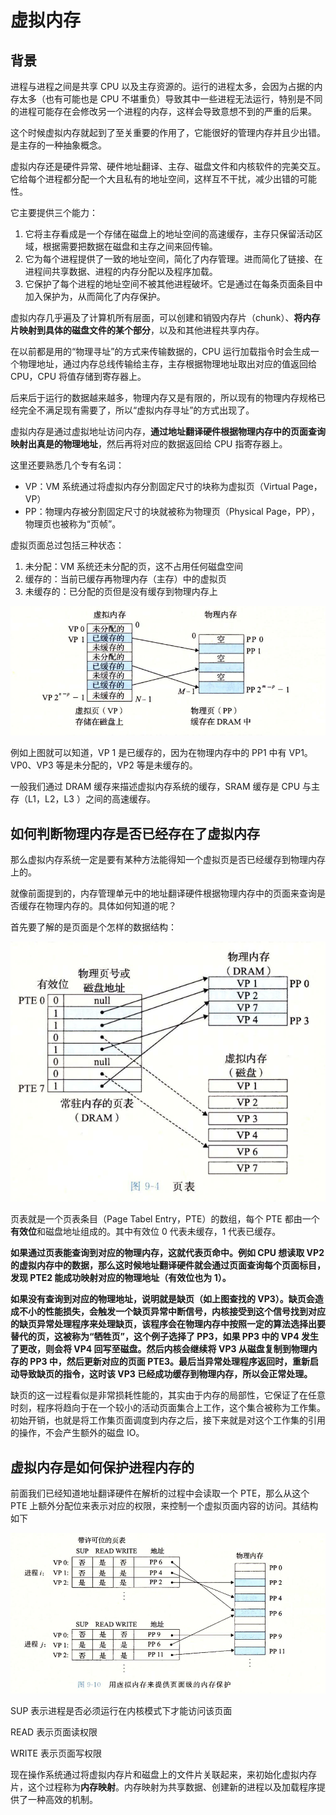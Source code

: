 # 虚拟内存

## 背景

进程与进程之间是共享 CPU 以及主存资源的。运行的进程太多，会因为占据的内存太多（也有可能也是 CPU 不堪重负）导致其中一些进程无法运行，特别是不同的进程可能存在会修改另一个进程的内存，这样会导致意想不到的严重的后果。

这个时候虚拟内存就起到了至关重要的作用了，它能很好的管理内存并且少出错。是主存的一种抽象概念。

虚拟内存还是硬件异常、硬件地址翻译、主存、磁盘文件和内核软件的完美交互。它给每个进程都分配一个大且私有的地址空间，这样互不干扰，减少出错的可能性。

它主要提供三个能力：

1. 它将主存看成是一个存储在磁盘上的地址空间的高速缓存，主存只保留活动区域，根据需要把数据在磁盘和主存之间来回传输。
2. 它为每个进程提供了一致的地址空间，简化了内存管理。进而简化了链接、在进程间共享数据、进程的内存分配以及程序加载。
3. 它保护了每个进程的地址空间不被其他进程破坏。它是通过在每条页面条目中加入保护为，从而简化了内存保护。

虚拟内存几乎遍及了计算机所有层面，可以创建和销毁内存片（chunk）、**将内存片映射到具体的磁盘文件的某个部分**，以及和其他进程共享内存。

在以前都是用的“物理寻址”的方式来传输数据的，CPU 运行加载指令时会生成一个物理地址，通过内存总线传输给主存，主存根据物理地址取出对应的值返回给 CPU，CPU 将值存储到寄存器上。

后来后于运行的数据越来越多，物理内存又是有限的，所以现有的物理内存规格已经完全不满足现有需要了，所以“虚拟内存寻址”的方式出现了。

虚拟内存是通过虚拟地址访问内存，**通过地址翻译硬件根据物理内存中的页面查询映射出真是的物理地址**，然后再将对应的数据返回给 CPU 指寄存器上。

这里还要熟悉几个专有名词：

- VP：VM 系统通过将虚拟内存分割固定尺寸的块称为虚拟页（Virtual Page，VP）
- PP：物理内存被分割固定尺寸的块就被称为物理页（Physical Page，PP），物理页也被称为“页帧”。

虚拟页面总过包括三种状态：

1. 未分配：VM 系统还未分配的页，这不占用任何磁盘空间
2. 缓存的：当前已缓存再物理内存（主存）中的虚拟页
3. 未缓存的：已分配的页但是没有缓存到物理内存上

![](asserts/1605149775.jpg)

例如上图就可以知道，VP 1 是已缓存的，因为在物理内存中的 PP1 中有 VP1。VP0、VP3 等是未分配的，VP2 等是未缓存的。

一般我们通过 DRAM 缓存来描述虚拟内存系统的缓存，SRAM 缓存是 CPU 与主存（L1，L2，L3 ）之间的高速缓存。

## 如何判断物理内存是否已经存在了虚拟内存

那么虚拟内存系统一定是要有某种方法能得知一个虚拟页是否已经缓存到物理内存上的。

就像前面提到的，内存管理单元中的地址翻译硬件根据物理内存中的页面来查询是否缓存在物理内存的。具体如何知道的呢？

首先要了解的是页面是个怎样的数据结构：

![](asserts/1605150253.jpg)

页表就是一个页表条目（Page Tabel Entry，PTE）的数组，每个 PTE 都由一个**有效位**和磁盘地址组成的。其中有效位 0 代表未缓存，1 代表已缓存。

**如果通过页表能查询到对应的物理内存，这就代表页命中。例如 CPU 想读取 VP2 的虚拟内存中的数据，那么这时候地址翻译硬件就会通过页面查询每个页面标目，发现 PTE2 能成功映射对应的物理地址（有效位也为 1）。**

**如果没有查询到对应的物理地址，说明就是缺页（如上图查找的 VP3）。缺页会造成不小的性能损失，会触发一个缺页异常中断信号，内核接受到这个信号找到对应的缺页异常处理程序来处理缺页，该程序会在物理内存中按照一定的算法选择出要替代的页，这被称为“牺牲页”，这个例子选择了 PP3，如果 PP3 中的 VP4 发生了更改，则会将 VP4 回写至磁盘。然后内核会继续将 VP3 从磁盘复制到物理内存的 PP3 中，然后更新对应的页面 PTE3。最后当异常处理程序返回时，重新启动导致缺页的指令，这时该 VP3 已经成功缓存到物理内存，所以会正常处理。**

缺页的这一过程看似是非常损耗性能的，其实由于内存的局部性，它保证了在任意时刻，程序将趋向于在一个较小的活动页面集合上工作，这个集合被称为工作集。初始开销，也就是将工作集页面调度到内存之后，接下来就是对这个工作集的引用的操作，不会产生额外的磁盘 IO。

## 虚拟内存是如何保护进程内存的

前面我们已经知道地址翻译硬件在解析的过程中会读取一个 PTE，那么从这个 PTE 上额外分配位来表示对应的权限，来控制一个虚拟页面内容的访问。其结构如下

![](asserts/1605152453.jpg)

SUP 表示进程是否必须运行在内核模式下才能访问该页面

READ 表示页面读权限

WRITE 表示页面写权限

现在操作系统通过将虚拟内存片和磁盘上的文件片关联起来，来初始化虚拟内存片，这个过程称为**内存映射**。内存映射为共享数据、创建新的进程以及加载程序提供了一种高效的机制。